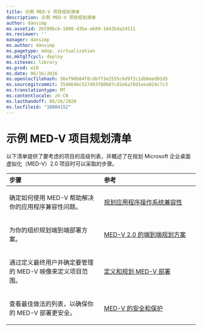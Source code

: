 ```yaml
---
title: 示例 MED-V 项目规划清单
description: 示例 MED-V 项目规划清单
author: dansimp
ms.assetid: 2b599bcb-1808-43ba-a689-1642bda24511
ms.reviewer: ''
manager: dansimp
ms.author: dansimp
ms.pagetype: mdop, virtualization
ms.mktglfcycl: deploy
ms.sitesec: library
ms.prod: w10
ms.date: 06/16/2016
ms.openlocfilehash: 56ef90b84f8cdbf73e2555c6d9f2c1db0eed01d5
ms.sourcegitcommit: 354664bc527d93f80687cd2eba70d1eea024c7c3
ms.translationtype: MT
ms.contentlocale: zh-CN
ms.lasthandoff: 06/26/2020
ms.locfileid: "10804152"
---
```

# 示例 MED-V 项目规划清单


以下清单提供了要考虑的项目的高级列表，并概述了在规划 Microsoft 企业桌面虚拟化（MED-V）2.0 项目时可以采取的步骤。

<table>
<colgroup>
<col width="50%" />
<col width="50%" />
</colgroup>
<thead>
<tr class="header">
<th align="left">步骤</th>
<th align="left">参考</th>
</tr>
</thead>
<tbody>
<tr class="odd">
<td align="left"><p>确定如何使用 MED-V 帮助解决你的应用程序兼容性问题。</p></td>
<td align="left"><p><a href="planning-for-application-operating-system-compatibility.md" data-raw-source="[Planning for Application Operating System Compatibility](planning-for-application-operating-system-compatibility.md)">规划应用程序操作系统兼容性</a></p></td>
</tr>
<tr class="even">
<td align="left"><p>为你的组织规划端到端部署方案。</p></td>
<td align="left"><p><a href="end-to-end-planning-scenario-for-med-v-20.md" data-raw-source="[End-to-End Planning Scenario for MED-V 2.0](end-to-end-planning-scenario-for-med-v-20.md)">MED-V 2.0 的端到端规划方案</a></p></td>
</tr>
<tr class="odd">
<td align="left"><p>通过定义最终用户并确定要管理的 MED-V 映像来定义项目范围。</p></td>
<td align="left"><p><a href="define-and-plan-your-med-v-deployment.md" data-raw-source="[Define and Plan your MED-V Deployment](define-and-plan-your-med-v-deployment.md)">定义和规划 MED-V 部署</a></p></td>
</tr>
<tr class="even">
<td align="left"><p>查看最佳做法的列表，以确保你的 MED-V 部署更安全。</p></td>
<td align="left"><p><a href="security-and-protection-for-med-v.md" data-raw-source="[Security and Protection for MED-V](security-and-protection-for-med-v.md)">MED-V 的安全和保护</a></p></td>
</tr>
</tbody>
</table>

 

 

 





